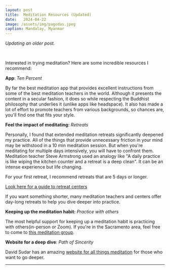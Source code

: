 ```yaml
---
layout: post
title:  Meditation Resources (Updated)
date:   2024-04-22
image: /assets/img/pagodas.jpeg
caption: Mandalay, Myanmar   
---
```



*Updating an older post.*

<br />

Interested in trying meditation?  Here are some incredible resources I recommend:

**App**:  *Ten Percent*

By far the best meditation app that provides excellent instructions from some of the best meditation teachers in the world.  Although it presents the content in a secular fashion, it does so while respecting the Buddhist philosophy that underlies it (unlike apps like headspace).  It also has made a lot of effort to promote teachers from various backgrounds, so chances are, you'll find one that fits your style.

**Feel the impact of meditating:** *Retreats*

Personally, I found that extended meditation retreats significantly deepened my practice. All of the things that provide unnecessary friction in your mind may be withstood in a 10 min meditation session.  But when you're meditating for multiple days intensively, you will have to confront them. Meditation teacher Steve Armstrong used an analogy like "A daily practice is like wiping the kitchen counter and a retreat is a deep clean". It can be an intense experience but life changing.

For your first retreat, I recommend retreats that are 5 days or longer. 

[Look here for a guide to retreat centers](https://www.pathofsincerity.com/vipassana-meditation-retreat-oregon-united-states-asia-insight/)

If you want something shorter, many meditation teachers and centers offer day-long retreats to help you dive deeper into practice.


**Keeping up the meditation habit:** *Practice with others*

The most helpful support for keeping up a meditation habit is practicing with others(in-person or Zoom).   If you're in the Sacramento area, feel free to come to [this meditation group](https://www.instagram.com/yps_sactoInsight/).


 **Website for a deep dive**: *Path of Sincerity*

 David Sudar has an amazing [website for all things meditation](https://www.pathofsincerity.com/) for those who want to go deeper.




***
